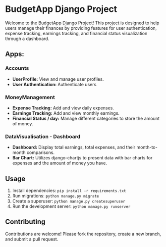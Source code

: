 # BudgetApp Django Project

Welcome to the BudgetApp Django Project! This project is designed to help users manage their finances by providing features for user authentication, expense tracking, earnings tracking, and financial status visualization through a dashboard.

## Apps:

### Accounts
- **UserProfile:** View and manage user profiles.
- **User Authentication:** Authenticate users.

### MoneyManagement
- **Expense Tracking:** Add and view daily expenses.
- **Earnings Tracking:** Add and view monthly earnings.
- **Financial Status / day:** Manage different categories to store the amount of money.

### DataVisualisation - Dashboard
- **Dashboard:** Display total earnings, total expenses, and their month-to-month comparisons.
- **Bar Chart:** Utilizes django-chartjs to present data with bar charts for expenses and the amount of money you have.

## Usage
1. Install dependencies: `pip install -r requirements.txt`
2. Run migrations: `python manage.py migrate`
3. Create a superuser: `python manage.py createsuperuser`
4. Run the development server: `python manage.py runserver`

## Contributing
Contributions are welcome! Please fork the repository, create a new branch, and submit a pull request.
